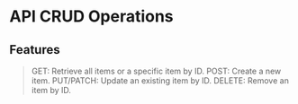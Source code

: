 # API CRUD Operations

## Features

> GET: Retrieve all items or a specific item by ID.
> POST: Create a new item.
> PUT/PATCH: Update an existing item by ID.
> DELETE: Remove an item by ID.

